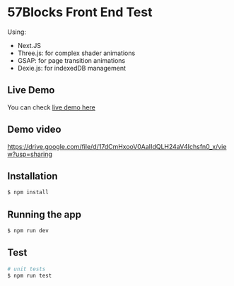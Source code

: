 # 57Blocks Front End Test
Using:
- Next.JS
- Three.js: for complex shader animations
- GSAP: for page transition animations
- Dexie.js: for indexedDB management

## Live Demo

You can check [live demo here](https://57-blocks-test.vercel.app/)

## Demo video
https://drive.google.com/file/d/17dCmHxooV0AaIIdQLH24aV4Ichsfn0_x/view?usp=sharing
   
## Installation

```bash
$ npm install
```

## Running the app

```bash
$ npm run dev
```

## Test

```bash
# unit tests
$ npm run test

```
